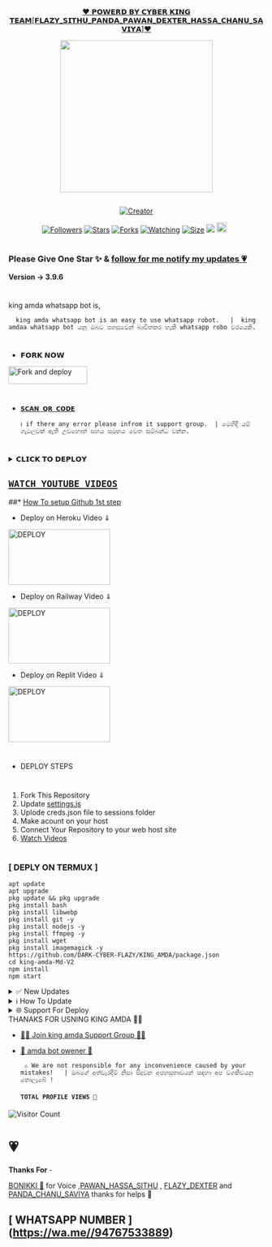 
<p align="center"> 
<u>♥️ 𝗣𝗢𝗪𝗘𝗥𝗗 𝗕𝗬 𝗖𝗬𝗕𝗘𝗥 𝗞𝗜𝗡𝗚 𝗧𝗘𝗔𝗠[𝗙𝗟𝗔𝗭𝗬_𝗦𝗜𝗧𝗛𝗨_𝗣𝗔𝗡𝗗𝗔_𝗣𝗔𝗪𝗔𝗡_𝗗𝗘𝗫𝗧𝗘𝗥_𝗛𝗔𝗦𝗦𝗔_𝗖𝗛𝗔𝗡𝗨_𝗦𝗔𝗩𝗜𝗬𝗔]♥️</u>
</p>
<p align="center">
<img src="https://telegra.ph/file/a31851257858c7602a567.jpg" width="300" height="300"/>
</p>
<p align="center">
  <a href="#"><img src="http://readme-typing-svg.herokuapp.com?color=d1fa02&center=true&vCenter=true&multiline=false&lines=KING+AMDA+WHATSAPP+BOT" alt="">
</p>
<p align="center">
<a href="#"><img title="Creator" src="https://img.shields.io/badge/Creator-Mrruka-red.svg?style=for-the-badge&logo=github"></a>
</p>
<p align="center">
<a href="https://github.com/DARK-CYBER-FLAZY?tab=followers"><img title="Followers" src="https://img.shields.io/github/followers/AlipBot?color=green&style=flat-square"></a>
<a href="https://github.com/DARK-CYBER-FLAZY/KING_AMDA/stargazers/"><img title="Stars" src="https://img.shields.io/github/stars/DARK-CYBER-FLAZY/KING_AMDA?color=white&style=flat-square"></a>
<a href="https://github.com/DARK-CYBER-FLAZY/KING_AMDA/network/members"><img title="Forks" src="https://img.shields.io/github/forks/DARK-CYBER-FLAZY/KING_AMDA?color=yellow&style=flat-square"></a>
<a href="https://github.com/DARK-CYBER-FLAZY/KING_AMDA/watchers"><img title="Watching" src="https://img.shields.io/github/watchers/DARK-CYBER-FLAZY/KING_AMDA?label=Watchers&color=red&style=flat-square"></a>
<a href="https://github.com/DARK-CYBER-FLAZY/KING_AMDA/"><img title="Size" src="https://telegra.ph/file/a31851257858c7602a567.jpg"></a>
<a href="https://hits.seeyoufarm.com"><img src="https://hits.seeyoufarm.com/api/count/incr/badge.svg?url=https://github.com/DARK-CYBER-FLAZY/KING_AMDA/%2Fhit-counter&count_bg=%2379C83D&title_bg=%23555555&icon=probot.svg&icon_color=%2304FF00&title=hits&edge_flat=false"/></a>
<a href="https://github.com/flazy123/King_Amda/graphs/commit-activity"><img height="20" src="https://telegra.ph/file/a31851257858c7602a567.jpg"></a>&nbsp;&nbsp;
</p>

# 

### Please Give One Star ✨ & [follow for me notify my updates 💗](https://github.com/DARK-CYBER-FLAZY/KING_AMDA.git)
<b>Version -> 3.9.6</b>
# 
king amda whatsapp bot is,

      king amda whatsapp bot is an easy to use whatsapp robot.   |  king amdaa whatsapp bot යනු ඔබට පහසුවෙන් බාවිතකර හැකි whatsapp robo වරයෙකි.

# 
* 𝗙𝗢𝗥𝗞 𝗡𝗢𝗪

<p align="left">
<a href="https://github.com/DARK-CYBER-FLAZY/KING_AMDA.git"><img align="center" src="https://telegra.ph/file/a31851257858c7602a567.jpg" alt="Fork and deploy" height="35" width="155" /></a>

# 

* [`𝗦𝗖𝗔𝗡 𝗤𝗥 𝗖𝗢𝗗𝗘`](https://replit.com/@savigaming2009/KING-AMDA-BOT-QR?v=1)

      ℹ️ if there any error please infrom it support group.  | මෙහිදී යම් ගැටලුවක් ඇති උවහොත් සහය සමූහය වෙත සම්බන්ධ වන්න.
# 

<details>
<summary>𝗖𝗟𝗜𝗖𝗞 𝗧𝗢 𝗗𝗘𝗣𝗟𝗢𝗬</summary>


[`Deploy on Railway`](https://railway.app?referralCode=jDDNQq)

[`Deploy on Koyeb`](https://app.koyeb.com/)

[`Deploy on Mogenius`](https://studio.mogenius.com/)

[`Deploy on heroku`](https://heroku.com/deploy?template=https://https://github.com/DARK-CYBER-FLAZY/KING_AMDA)

[`Deploy on Replit`](https://replit.com)

[`Deploy on Uffizzi`](https://www.uffizzi.com/)
</details>

## [`WATCH YOUTUBE VIDEOS`](https://www.youtube.com/@cyber_flazy)
 
  ##* [How To setup Github 1st step](https://www.youtube.com/@cyber_flazy)
  
 * Deploy on Heroku Video ⇓
 <p align="left">
<a href="https://telegra.ph/file/a31851257858c7602a567.jpg"><img align="center" src="https://telegra.ph/file/a31851257858c7602a567.jpg" alt="DEPLOY" height="110" width="200" /></a>
   
* Deploy on Railway Video ⇓
 <p align="left">
<a href="https://www.youtube.com/@cyber_flazy"><img align="center" src="https://telegra.ph/file/a7f91b1613367ec5d12cf.jpg" alt="DEPLOY" height="110" width="200" /></a>
   
* Deploy on Replit Video ⇓
 <p align="left">
<a href="[https://www.youtube.com/@cyber_flazy](https://www.youtube.com/@cyber_flazy)"><img align="center" src="https://telegra.ph/file/a7f91b1613367ec5d12cf.jpg" alt="DEPLOY" height="110" width="200" /></a>
   
   
   
# 
#
+ DEPLOY STEPS
# 
1. Fork This Repository 
2. Update [settings.js]()
3. Uplode creds.json file to sessions folder
4. Make acount on your host
5. Connect Your Repository to your web host site
6. [Watch Videos](https://www.youtube.com/@cyber_flazy)
# 
#
### [ DEPLY ON TERMUX ]
 ```   
apt update
apt upgrade
pkg update && pkg upgrade
pkg install bash
pkg install libwebp
pkg install git -y
pkg install nodejs -y 
pkg install ffmpeg -y 
pkg install wget
pkg install imagemagick -y
https://github.com/DARK-CYBER-FLAZY/KING_AMDA/package.json
cd king-amda-Md-V2
npm install
npm start
```
<details>
<summary>✅ New Updates</summary>

• Fix Youtube video and song not download error. 


<p>
</details>
<details>
<summary>ℹ️ How To Update </summary>
<p>
</details>
<details>
<summary>🌐 Support For Deploy </summary>
<p>
</details>
THANAKS FOR USNING KING AMDA 💃💖

* [🧑‍💻 Join king amda Support Group 🧑‍💻](https://chat.whatsapp.com/L6Rw4onJlfBJGprvSQh9I2)

* [🦄 amda bot owener 🦄](https://wa.me//94767533889)

     
       ⚠️ We are not responsible for any inconvenience caused by your mistakes!   | ඔබගේ අත්වැරදීම් නිසා සිදුවන අපහසුතාවයන් සඳහා අප වගකිවයනු නොලැබේ !

  
  #### ```TOTAL PROFILE VIEWS 🧚```
![Visitor Count](https://profile-counter.glitch.me/flazy123/count.svg)

<h1>💗</h1> 
<b>Thanks For</b> -

 [BONIKKI 💖]() for Voice ,[PAWAN_HASSA_SITHU](https://www.youtube.com/@cyber_flazy) , [FLAZY_DEXTER](https://github.com/flazy123) and [PANDA_CHANU_SAVIYA]() thanks for helps 💖

 ## [ WHATSAPP NUMBER ] (https://wa.me//94767533889)
